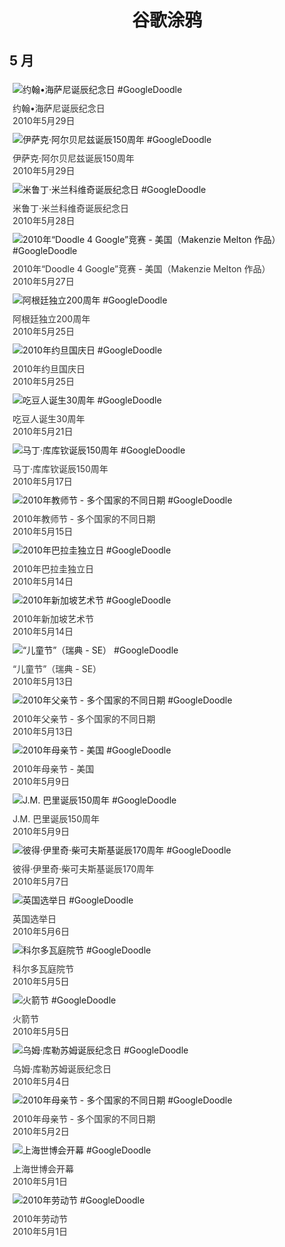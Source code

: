 
<h1 align="center"> 谷歌涂鸦 </h1>




## 5 月

<div class="image">


<img src="https:https://lh3.googleusercontent.com/Qph2mgl11ZlGNYIfzW-Q4-ewD7t1qQjs6W-XrC9zy3BA7JqY0OE27BkGyX9K60InGGrKAV7d0TDUc66EdaAiYTqGBPACUYzEKBIeTvkf=s660" alt="约翰•海萨尼诞辰纪念日 #GoogleDoodle" style="margin: 5px"/>
<div class="info" style="font-size: 14px; color:#333333; margin:5px"><div class="title">约翰•海萨尼诞辰纪念日</div><div class="date">2010年5月29日</div></div>

<img src="https:https://lh3.googleusercontent.com/cgAKSrmOFlYN9MKnSWujGoPD1yvJFjv40r3mDaT-WADOWYMCSYOF0CKfAIQJ1AoGAiyVDEbFqHYc48GWIGOdrgUedyy5JyoXDrZYFtw4=s660" alt="伊萨克·阿尔贝尼兹诞辰150周年 #GoogleDoodle" style="margin: 5px"/>
<div class="info" style="font-size: 14px; color:#333333; margin:5px"><div class="title">伊萨克·阿尔贝尼兹诞辰150周年</div><div class="date">2010年5月29日</div></div>

<img src="https:https://lh3.googleusercontent.com/gr3iiMvuQKzxtNfvhxthSlcIE1ZMtlkcjeIK6EW5-eF3SReXoIfsooiGA8QPYXarS8bw-USLXe5SFhnfa96T4gCT4Khc_PHEvApODZI=s660" alt="米鲁丁·米兰科维奇诞辰纪念日 #GoogleDoodle" style="margin: 5px"/>
<div class="info" style="font-size: 14px; color:#333333; margin:5px"><div class="title">米鲁丁·米兰科维奇诞辰纪念日</div><div class="date">2010年5月28日</div></div>

<img src="https:https://lh3.googleusercontent.com/QAnRhkog0L5NC4n62pTrISR-Y9zrTTC6piMiasnFH_Hq59aNZL7Zy693MpNJQj4lorb7RmL8DdfN22zsZV5HTPwWQPRiG8WK5hAhKIMDPQ=s660" alt="2010年“Doodle 4 Google”竞赛 - 美国（Makenzie Melton 作品） #GoogleDoodle" style="margin: 5px"/>
<div class="info" style="font-size: 14px; color:#333333; margin:5px"><div class="title">2010年“Doodle 4 Google”竞赛 - 美国（Makenzie Melton 作品）</div><div class="date">2010年5月27日</div></div>

<img src="https:https://lh3.googleusercontent.com/UoQUkaNppz4y2Efb-2-Y2uwBm7qHFiFnU-PL0HKMaAD5kOszCc4OVTkPq-791FCM5U-kMb9pOKvc-sBpiGviqARzyqjFzNGRCwqbe0dH=s660" alt="阿根廷独立200周年 #GoogleDoodle" style="margin: 5px"/>
<div class="info" style="font-size: 14px; color:#333333; margin:5px"><div class="title">阿根廷独立200周年</div><div class="date">2010年5月25日</div></div>

<img src="https:https://lh3.googleusercontent.com/StQFqtHMzzO-qUbn0r5OfMybx6Yc8uGMclm_jk8L8MCBg7C7kGf5Dxbxm4SWhiSO5FpEQRi-OxU07nNUOIpNrNp4I9ylp66aBXlV42y5=s660" alt="2010年约旦国庆日 #GoogleDoodle" style="margin: 5px"/>
<div class="info" style="font-size: 14px; color:#333333; margin:5px"><div class="title">2010年约旦国庆日</div><div class="date">2010年5月25日</div></div>

<img src="https:https://lh3.googleusercontent.com/H8hhcUas7f9Pi4aMLTQfSTVk1wwE1d_SPYYGldXn9S8GARJis2ED4EpnIfXzfBhTP8KZM64bFnmgowpU3Ct7b7OznwcRakNOM3mB2KRr=s660" alt="吃豆人诞生30周年 #GoogleDoodle" style="margin: 5px"/>
<div class="info" style="font-size: 14px; color:#333333; margin:5px"><div class="title">吃豆人诞生30周年</div><div class="date">2010年5月21日</div></div>

<img src="https:https://lh3.googleusercontent.com/NKG8y5CPQyx8IWwT5vUWw0C55bvhcO1U319yTqyTxLW9v9mtgUofdKn1-qBFP_s_U_ew7bZmZvKorNH9tjduABfJHlNZ5h0fr7lGRrmz=s660" alt="马丁·库库钦诞辰150周年 #GoogleDoodle" style="margin: 5px"/>
<div class="info" style="font-size: 14px; color:#333333; margin:5px"><div class="title">马丁·库库钦诞辰150周年</div><div class="date">2010年5月17日</div></div>

<img src="https:https://lh3.googleusercontent.com/YJ6FGf9lmZ010kSixgIdSy0QYCUcP4jL9QEm4W5YjVeheiL3ZTtg1F0XSTI-NZP9tlhEOq7ZPYzEUkkF8YaODRtEiphT__5MF1kZWEhG=s660" alt="2010年教师节 - 多个国家的不同日期 #GoogleDoodle" style="margin: 5px"/>
<div class="info" style="font-size: 14px; color:#333333; margin:5px"><div class="title">2010年教师节 - 多个国家的不同日期</div><div class="date">2010年5月15日</div></div>

<img src="https:https://lh3.googleusercontent.com/kKCqLJx3tGpPx88ljFYbY911_BWSCUZ1nWM7_Q1lfxHVUap9JvL-Jo1CAfGPhrHmaWR5740mM2R8yKKO9vLKTJawkHrLfzopy-RVTQB9=s660" alt="2010年巴拉圭独立日 #GoogleDoodle" style="margin: 5px"/>
<div class="info" style="font-size: 14px; color:#333333; margin:5px"><div class="title">2010年巴拉圭独立日</div><div class="date">2010年5月14日</div></div>

<img src="https:https://lh3.googleusercontent.com/UhXhnhui0zLG1hD93q1ZFVE1sC2YlRhHAEPpmw58HcC0JEIRgToMvwYX8WKZ2KLHE1NaklmYjcsKG4vtScsmwM7p3AaYKdxICxgJoIX-=s660" alt="2010年新加坡艺术节 #GoogleDoodle" style="margin: 5px"/>
<div class="info" style="font-size: 14px; color:#333333; margin:5px"><div class="title">2010年新加坡艺术节</div><div class="date">2010年5月14日</div></div>

<img src="https://lh3.googleusercontent.com/vfDbWK3h-BcfYHMJl_Kn84pjTn0I8akSzg-bnDs_vSkgTb_Gv_jUyLCxu-AvKoIe1Ya8m2HkDIFc3QnEpFwDn9BQkFZTq43yTBbiYqo" alt="“儿童节”（瑞典 - SE） #GoogleDoodle" style="margin: 5px"/>
<div class="info" style="font-size: 14px; color:#333333; margin:5px"><div class="title">“儿童节”（瑞典 - SE）</div><div class="date">2010年5月13日</div></div>

<img src="https:https://lh3.googleusercontent.com/GqWBybCL8MLAv14fXIKuweo6SMcSi5ekNJa8G9iDbm1uOxuojytT3cEW0mkbGB4ZlAgax_vdknMktC1VLkRw3LZ1Ju3dgs1DHoa8_AU6=s660" alt="2010年父亲节 - 多个国家的不同日期 #GoogleDoodle" style="margin: 5px"/>
<div class="info" style="font-size: 14px; color:#333333; margin:5px"><div class="title">2010年父亲节 - 多个国家的不同日期</div><div class="date">2010年5月13日</div></div>

<img src="https:https://lh3.googleusercontent.com/h5pEYIno22FhVKum_J-rrp02IhMfratpyj38p2SvKpQLrzc2JYqpPyvsHaHuZzVdiVzMc5AWBznSDn1HZBqenzro8oysjRM1ouccd9-e_w=s660" alt="2010年母亲节 - 美国 #GoogleDoodle" style="margin: 5px"/>
<div class="info" style="font-size: 14px; color:#333333; margin:5px"><div class="title">2010年母亲节 - 美国</div><div class="date">2010年5月9日</div></div>

<img src="https:https://lh3.googleusercontent.com/LSoHD6THpaM5ABJAtDQQUX0f8Zl9WkEP-LixW12JopYhvOxW_-hfPPZCnlAlyrU8azM9o_BS2H_fe5aBTK2N5wQ-6G3kCkHsFsNi_N9lZA=s660" alt="J.M. 巴里诞辰150周年 #GoogleDoodle" style="margin: 5px"/>
<div class="info" style="font-size: 14px; color:#333333; margin:5px"><div class="title">J.M. 巴里诞辰150周年</div><div class="date">2010年5月9日</div></div>

<img src="https:https://lh3.googleusercontent.com/Wuo6bFSup5iWvnvFJcPUwgTYYTlKp4I1XvoADf5GYGrB_dJIlLyde77fpgR7gZZtz-_0KWhKvKQ0Fv9Avk087kJ0vF1pXe7RTypW6h4F=s660" alt="彼得·伊里奇·柴可夫斯基诞辰170周年 #GoogleDoodle" style="margin: 5px"/>
<div class="info" style="font-size: 14px; color:#333333; margin:5px"><div class="title">彼得·伊里奇·柴可夫斯基诞辰170周年</div><div class="date">2010年5月7日</div></div>

<img src="https:https://lh3.googleusercontent.com/Xj3sR_zgEQZBl-IPHhnu8BS8tqo_sPWn7d0DbTRBWGlcaRCAswM6t9X8Q-CbwzwYLR_tl_MxVtogjd0ylAGxgyRBW8i2oZEjBQye1SA=s660" alt="英国选举日 #GoogleDoodle" style="margin: 5px"/>
<div class="info" style="font-size: 14px; color:#333333; margin:5px"><div class="title">英国选举日</div><div class="date">2010年5月6日</div></div>

<img src="https:https://lh3.googleusercontent.com/HQ7X1SN1kI8mKYzgzO6ZvpseCFbjFbzG5RTduTMvbQRr3SXXSWZCt-vCllyNfDnb6sASbu1hj1z4tiSCbf-sZVT5M0TBSYdoOQ_NHPY=s660" alt="科尔多瓦庭院节 #GoogleDoodle" style="margin: 5px"/>
<div class="info" style="font-size: 14px; color:#333333; margin:5px"><div class="title">科尔多瓦庭院节</div><div class="date">2010年5月5日</div></div>

<img src="https:https://lh3.googleusercontent.com/gJa2JlYedWUpdW7a8XZ4pqs6ojoZd7roc6kPHHwYRbcf3ePA0aJ6Pe0cd8AmMLR0GNWoWvtZhihFeVKzGzVaRE5AKTIJmON1U2DPjBtq=s660" alt="火箭节 #GoogleDoodle" style="margin: 5px"/>
<div class="info" style="font-size: 14px; color:#333333; margin:5px"><div class="title">火箭节</div><div class="date">2010年5月5日</div></div>

<img src="https:https://lh3.googleusercontent.com/I9YTSFWzX33EOYUD4XOWKj7q2hMbv8Umogt-ny4qd3ySUpEcvytO6dBKyTWFMUJyHO3yF2d-WIsbh2jz97MBF134MdbKMve0eC18_t9_0w=s660" alt="乌姆·库勒苏姆诞辰纪念日 #GoogleDoodle" style="margin: 5px"/>
<div class="info" style="font-size: 14px; color:#333333; margin:5px"><div class="title">乌姆·库勒苏姆诞辰纪念日</div><div class="date">2010年5月4日</div></div>

<img src="https://www.google.com/logos/2010/mothersday10-hp.gif" alt="2010年母亲节 - 多个国家的不同日期 #GoogleDoodle" style="margin: 5px"/>
<div class="info" style="font-size: 14px; color:#333333; margin:5px"><div class="title">2010年母亲节 - 多个国家的不同日期</div><div class="date">2010年5月2日</div></div>

<img src="https:https://lh3.googleusercontent.com/PoyawqIR2G_lUXBZur2JlqIb0LDVkpmg4M3m4qromGZ5mKi1T4GNcsGw9EssrkJuG2c1R6icWSQ9gbx95FdfPB84RQAMJbFigyYg4YCkGw=s660" alt="上海世博会开幕 #GoogleDoodle" style="margin: 5px"/>
<div class="info" style="font-size: 14px; color:#333333; margin:5px"><div class="title">上海世博会开幕</div><div class="date">2010年5月1日</div></div>

<img src="https:https://lh3.googleusercontent.com/-mBWFvg9AYF11Dwozqe-OrvVGJ6QNzfd81fkhmj9waWziNjtrd7X7-eEQk11VZear_dZzs90-fKSnnN7IAB8iEZftvrrDBxlib1OdLP2yA=s660" alt="2010年劳动节 #GoogleDoodle" style="margin: 5px"/>
<div class="info" style="font-size: 14px; color:#333333; margin:5px"><div class="title">2010年劳动节</div><div class="date">2010年5月1日</div></div>

</div>








